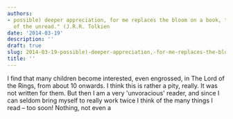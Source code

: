 ```yaml
---
authors:
- possible) deeper appreciation, for me replaces the bloom on a book, the freshness
  of the unread." (J.R.R. Tolkien
date: '2014-03-19'
description: ''
draft: true
slug: 2014-03-19-possible)-deeper-appreciation,-for-me-replaces-the-bloom-on-a-book,-the-freshness-of-the-unread."-(j.r.r.-tolkien
title: ''
---
```

I find that many children become interested, even engrossed, in The Lord of the Rings, from about 10 onwards. I think this is rather a pity, really. It was not written for them. But then I am a very 'unvoracious' reader, and since I can seldom bring myself to really work twice I think of the many things I read – too soon! Nothing, not even a



